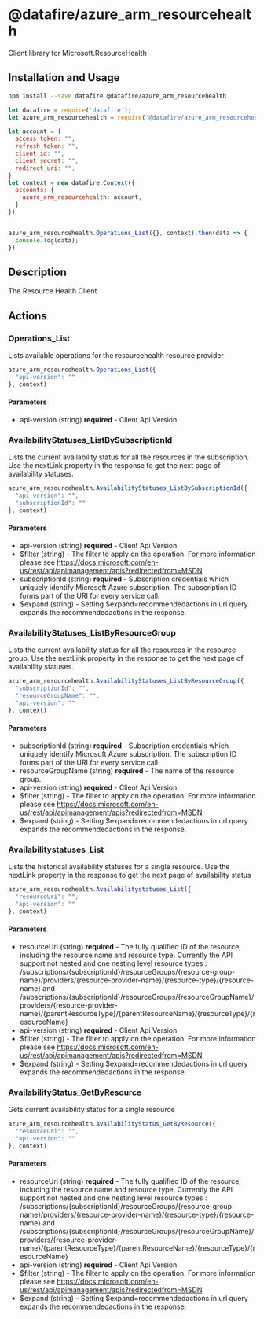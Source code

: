 # @datafire/azure_arm_resourcehealth

Client library for Microsoft.ResourceHealth

## Installation and Usage
```bash
npm install --save datafire @datafire/azure_arm_resourcehealth
```

```js
let datafire = require('datafire');
let azure_arm_resourcehealth = require('@datafire/azure_arm_resourcehealth').actions;

let account = {
  access_token: "",
  refresh_token: "",
  client_id: "",
  client_secret: "",
  redirect_uri: "",
}
let context = new datafire.Context({
  accounts: {
    azure_arm_resourcehealth: account,
  }
})


azure_arm_resourcehealth.Operations_List({}, context).then(data => {
  console.log(data);
})
```

## Description
The Resource Health Client.

## Actions
### Operations_List
Lists available operations for the resourcehealth resource provider


```js
azure_arm_resourcehealth.Operations_List({
  "api-version": ""
}, context)
```

#### Parameters
* api-version (string) **required** - Client Api Version.

### AvailabilityStatuses_ListBySubscriptionId
Lists the current availability status for all the resources in the subscription. Use the nextLink property in the response to get the next page of availability statuses.


```js
azure_arm_resourcehealth.AvailabilityStatuses_ListBySubscriptionId({
  "api-version": "",
  "subscriptionId": ""
}, context)
```

#### Parameters
* api-version (string) **required** - Client Api Version.
* $filter (string) - The filter to apply on the operation. For more information please see https://docs.microsoft.com/en-us/rest/api/apimanagement/apis?redirectedfrom=MSDN
* subscriptionId (string) **required** - Subscription credentials which uniquely identify Microsoft Azure subscription. The subscription ID forms part of the URI for every service call.
* $expand (string) - Setting $expand=recommendedactions in url query expands the recommendedactions in the response.

### AvailabilityStatuses_ListByResourceGroup
Lists the current availability status for all the resources in the resource group. Use the nextLink property in the response to get the next page of availability statuses.


```js
azure_arm_resourcehealth.AvailabilityStatuses_ListByResourceGroup({
  "subscriptionId": "",
  "resourceGroupName": "",
  "api-version": ""
}, context)
```

#### Parameters
* subscriptionId (string) **required** - Subscription credentials which uniquely identify Microsoft Azure subscription. The subscription ID forms part of the URI for every service call.
* resourceGroupName (string) **required** - The name of the resource group.
* api-version (string) **required** - Client Api Version.
* $filter (string) - The filter to apply on the operation. For more information please see https://docs.microsoft.com/en-us/rest/api/apimanagement/apis?redirectedfrom=MSDN
* $expand (string) - Setting $expand=recommendedactions in url query expands the recommendedactions in the response.

### Availabilitystatuses_List
Lists the historical availability statuses for a single resource. Use the nextLink property in the response to get the next page of availability status


```js
azure_arm_resourcehealth.Availabilitystatuses_List({
  "resourceUri": "",
  "api-version": ""
}, context)
```

#### Parameters
* resourceUri (string) **required** - The fully qualified ID of the resource, including the resource name and resource type. Currently the API support not nested and one nesting level resource types : /subscriptions/{subscriptionId}/resourceGroups/{resource-group-name}/providers/{resource-provider-name}/{resource-type}/{resource-name} and /subscriptions/{subscriptionId}/resourceGroups/{resourceGroupName}/providers/{resource-provider-name}/{parentResourceType}/{parentResourceName}/{resourceType}/{resourceName}
* api-version (string) **required** - Client Api Version.
* $filter (string) - The filter to apply on the operation. For more information please see https://docs.microsoft.com/en-us/rest/api/apimanagement/apis?redirectedfrom=MSDN
* $expand (string) - Setting $expand=recommendedactions in url query expands the recommendedactions in the response.

### AvailabilityStatus_GetByResource
Gets current availability status for a single resource


```js
azure_arm_resourcehealth.AvailabilityStatus_GetByResource({
  "resourceUri": "",
  "api-version": ""
}, context)
```

#### Parameters
* resourceUri (string) **required** - The fully qualified ID of the resource, including the resource name and resource type. Currently the API support not nested and one nesting level resource types : /subscriptions/{subscriptionId}/resourceGroups/{resource-group-name}/providers/{resource-provider-name}/{resource-type}/{resource-name} and /subscriptions/{subscriptionId}/resourceGroups/{resourceGroupName}/providers/{resource-provider-name}/{parentResourceType}/{parentResourceName}/{resourceType}/{resourceName}
* api-version (string) **required** - Client Api Version.
* $filter (string) - The filter to apply on the operation. For more information please see https://docs.microsoft.com/en-us/rest/api/apimanagement/apis?redirectedfrom=MSDN
* $expand (string) - Setting $expand=recommendedactions in url query expands the recommendedactions in the response.

